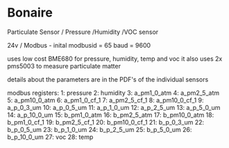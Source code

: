 # Bonaire
Particulate Sensor / Pressure /Humidity /VOC sensor

24v / Modbus - inital modbusid = 65 baud = 9600

uses low cost BME680 for pressure, humidity, temp and voc
it also uses 2x pms5003 to measure particulate matter

details about the parameters are in the PDF's of the individual sensors


modbus registers:
    1: pressure
    2: humidity
    3: a_pm1_0_atm
    4: a_pm2_5_atm
    5: a_pm10_0_atm
    6: a_pm1_0_cf_1
    7: a_pm2_5_cf_1
    8: a_pm10_0_cf_1
    9: a_p_0_3_um
   10: a_p_0_5_um
   11: a_p_1_0_um
   12: a_p_2_5_um
   13: a_p_5_0_um
   14: a_p_10_0_um
   15: b_pm1_0_atm
   16: b_pm2_5_atm
   17: b_pm10_0_atm
   18: b_pm1_0_cf_1
   19: b_pm2_5_cf_1
   20: b_pm10_0_cf_1
   21: b_p_0_3_um
   22: b_p_0_5_um
   23: b_p_1_0_um
   24: b_p_2_5_um
   25: b_p_5_0_um
   26: b_p_10_0_um
   27: voc
   28: temp
